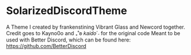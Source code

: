 # SolarizedDiscordTheme
A Theme I created by frankenstining Vibrant Glass and Newcord together. Credit goes to Kayno0o and  ₊˚ʚ 𝑘𝑎𝑖𝑑𝑜ˊ˗ for the original code
Meant to be used with Better Discord, which can be found here: https://github.com/BetterDiscord
